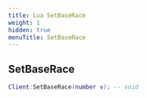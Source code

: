 ```yaml
---
title: Lua SetBaseRace
weight: 1
hidden: true
menuTitle: SetBaseRace
---
```

## SetBaseRace
```lua
Client:SetBaseRace(number v); -- void
```